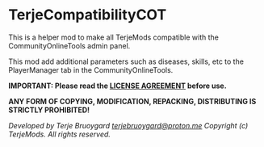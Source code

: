 # TerjeCompatibilityCOT

This is a helper mod to make all TerjeMods compatible with the CommunityOnlineTools admin panel.

This mod add additional parameters such as diseases, skills, etc to the PlayerManager tab in the CommunityOnlineTools.

**IMPORTANT: Please read the [LICENSE AGREEMENT](LICENSE.md) before use.**

**ANY FORM OF COPYING, MODIFICATION, REPACKING, DISTRIBUTING IS STRICTLY PROHIBITED!**

*Developed by Terje Bruoygard <terjebruoygard@proton.me>*
*Copyright (c) TerjeMods. All rights reserved.*